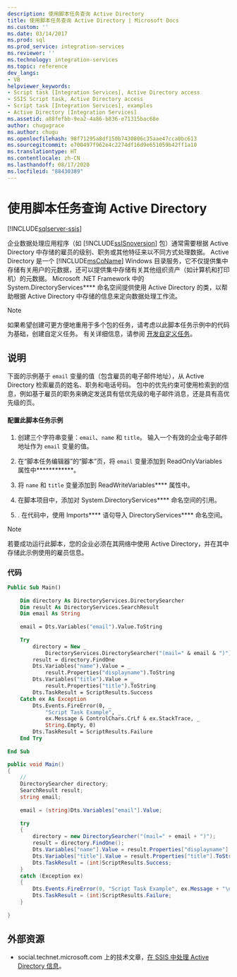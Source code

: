 ```yaml
---
description: 使用脚本任务查询 Active Directory
title: 使用脚本任务查询 Active Directory | Microsoft Docs
ms.custom: ''
ms.date: 03/14/2017
ms.prod: sql
ms.prod_service: integration-services
ms.reviewer: ''
ms.technology: integration-services
ms.topic: reference
dev_langs:
- VB
helpviewer_keywords:
- Script task [Integration Services], Active Directory access
- SSIS Script task, Active Directory access
- Script task [Integration Services], examples
- Active Directory [Integration Services]
ms.assetid: a88fefbb-9ea2-4a86-b836-e71315bac68e
author: chugugrace
ms.author: chugu
ms.openlocfilehash: 98f71295a8df150b7430806c35aae47cca0bc613
ms.sourcegitcommit: e700497f962e4c2274df16d9e651059b42ff1a10
ms.translationtype: HT
ms.contentlocale: zh-CN
ms.lasthandoff: 08/17/2020
ms.locfileid: "88430389"
---
```

# <a name="querying-the-active-directory-with-the-script-task"></a>使用脚本任务查询 Active Directory

[!INCLUDE[sqlserver-ssis](../../includes/applies-to-version/sqlserver-ssis.md)]


  企业数据处理应用程序（如 [!INCLUDE[ssISnoversion](../../includes/ssisnoversion-md.md)] 包）通常需要根据 Active Directory 中存储的雇员的级别、职务或其他特征来以不同方式处理数据。 Active Directory 是一个 [!INCLUDE[msCoName](../../includes/msconame-md.md)] Windows 目录服务，它不仅提供集中存储有关用户的元数据，还可以提供集中存储有关其他组织资产（如计算机和打印机）的元数据。 Microsoft .NET Framework 中的 System.DirectoryServices**** 命名空间提供使用 Active Directory 的类，以帮助根据 Active Directory 中存储的信息来定向数据处理工作流。  
  
> [!NOTE]  
>  如果希望创建可更方便地重用于多个包的任务，请考虑以此脚本任务示例中的代码为基础，创建自定义任务。 有关详细信息，请参阅 [开发自定义任务](../../integration-services/extending-packages-custom-objects/task/developing-a-custom-task.md)。  
  
## <a name="description"></a>说明  
 下面的示例基于 `email` 变量的值（包含雇员的电子邮件地址），从 Active Directory 检索雇员的姓名、职务和电话号码。 包中的优先约束可使用检索到的信息，例如基于雇员的职务来确定发送具有低优先级的电子邮件消息，还是具有高优先级的页。  
  
#### <a name="to-configure-this-script-task-example"></a>配置此脚本任务示例  
  
1.  创建三个字符串变量：`email`、`name` 和 `title`。 输入一个有效的企业电子邮件地址作为 `email` 变量的值。  
  
2.  在“脚本任务编辑器”的“脚本”页，将 `email` 变量添加到 ReadOnlyVariables 属性中************。  
  
3.  将 `name` 和 `title` 变量添加到 ReadWriteVariables**** 属性中。  
  
4.  在脚本项目中，添加对 System.DirectoryServices**** 命名空间的引用。  
  
5.  . 在代码中，使用 Imports**** 语句导入 DirectoryServices**** 命名空间。  
  
> [!NOTE]  
>  若要成功运行此脚本，您的企业必须在其网络中使用 Active Directory，并在其中存储此示例使用的雇员信息。  
  
### <a name="code"></a>代码  
  
```vb  
Public Sub Main()  
  
    Dim directory As DirectoryServices.DirectorySearcher  
    Dim result As DirectoryServices.SearchResult  
    Dim email As String  
  
    email = Dts.Variables("email").Value.ToString  
  
    Try  
        directory = New _  
            DirectoryServices.DirectorySearcher("(mail=" & email & ")")  
        result = directory.FindOne  
        Dts.Variables("name").Value = _  
            result.Properties("displayname").ToString  
        Dts.Variables("title").Value = _  
            result.Properties("title").ToString  
        Dts.TaskResult = ScriptResults.Success  
    Catch ex As Exception  
        Dts.Events.FireError(0, _  
            "Script Task Example", _  
            ex.Message & ControlChars.CrLf & ex.StackTrace, _  
            String.Empty, 0)  
        Dts.TaskResult = ScriptResults.Failure  
    End Try  
  
End Sub  
```  
  
```csharp  
public void Main()  
{  
    //  
    DirectorySearcher directory;  
    SearchResult result;  
    string email;  
  
    email = (string)Dts.Variables["email"].Value;  
  
    try  
    {  
        directory = new DirectorySearcher("(mail=" + email + ")");  
        result = directory.FindOne();  
        Dts.Variables["name"].Value = result.Properties["displayname"].ToString();  
        Dts.Variables["title"].Value = result.Properties["title"].ToString();  
        Dts.TaskResult = (int)ScriptResults.Success;  
    }  
    catch (Exception ex)  
    {  
        Dts.Events.FireError(0, "Script Task Example", ex.Message + "\n" + ex.StackTrace, String.Empty, 0);  
        Dts.TaskResult = (int)ScriptResults.Failure;  
    }  
  
}  
```  
  
## <a name="external-resources"></a>外部资源  
  
-   social.technet.microsoft.com 上的技术文章，[在 SSIS 中处理 Active Directory 信息](https://go.microsoft.com/fwlink/?LinkId=199588)。  
  
  

